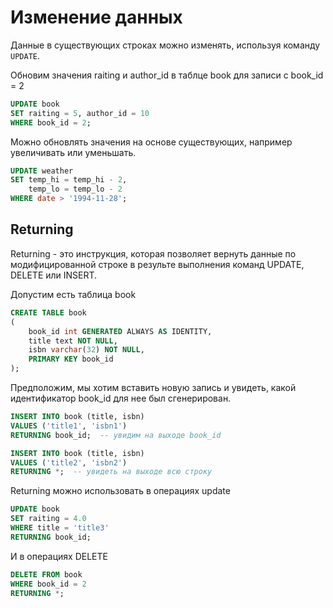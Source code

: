 # Изменение данных

Данные в существующих строках можно изменять, используя команду `UPDATE`.

Обновим значения raiting и author_id в таблце book для записи с book_id = 2

```sql
UPDATE book
SET raiting = 5, author_id = 10
WHERE book_id = 2;
```

Можно обновлять значения на основе существующих, например увеличивать или уменьшать.

```sql
UPDATE weather
SET temp_hi = temp_hi - 2,
    temp_lo = temp_lo - 2
WHERE date > '1994-11-28';
```

## Returning

Returning - это инструкция, которая позволяет вернуть данные по модифицированной строке в результе выполнения команд UPDATE, DELETE или INSERT.

Допустим есть таблица book

```sql
CREATE TABLE book
(
    book_id int GENERATED ALWAYS AS IDENTITY,
    title text NOT NULL,
    isbn varchar(32) NOT NULL,
    PRIMARY KEY book_id
);
```

Предположим, мы хотим вставить новую запись и увидеть, какой идентификатор book_id для нее был сгенерирован.

```sql
INSERT INTO book (title, isbn)
VALUES ('title1', 'isbn1')
RETURNING book_id;  -- увидим на выходе book_id

INSERT INTO book (title, isbn)
VALUES ('title2', 'isbn2')
RETURNING *;  -- увидеть на выходе всю строку
```

Returning можно использовать в операциях update

```sql
UPDATE book
SET raiting = 4.0
WHERE title = 'title3'
RETURNING book_id;
```

И в операциях DELETE

```sql
DELETE FROM book
WHERE book_id = 2
RETURNING *;
```
